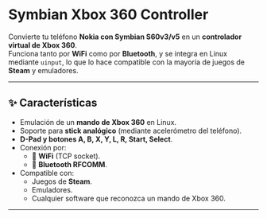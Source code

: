 # Symbian Xbox 360 Controller

Convierte tu teléfono **Nokia con Symbian S60v3/v5** en un **controlador virtual de Xbox 360**.  
Funciona tanto por **WiFi** como por **Bluetooth**, y se integra en Linux mediante `uinput`, lo que lo hace compatible con la mayoría de juegos de **Steam** y emuladores.

---

## ✨ Características
- Emulación de un **mando de Xbox 360** en Linux.
- Soporte para **stick analógico** (mediante acelerómetro del teléfono).
- **D-Pad y botones A, B, X, Y, L, R, Start, Select**.
- Conexión por:
  - 📡 **WiFi** (TCP socket).
  - 🔵 **Bluetooth RFCOMM**.
- Compatible con:
  - Juegos de **Steam**.
  - Emuladores.
  - Cualquier software que reconozca un mando de Xbox 360.

---
